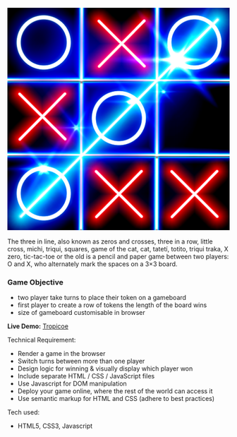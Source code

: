 ![Tic Tac Toe Game](/Tic_Tac_Toe.png)

The three in line, also known as zeros and crosses,
three in a row, little cross, michi, triqui, squares,
game of the cat, cat, tatetí, totito, triqui traka,
X zero, tic-tac-toe or the old is a pencil and paper
game between two players: O and X, who alternately
mark the spaces on a 3×3 board.

### Game Objective

- two player take turns to place their token on a gameboard
- first player to create a row of tokens the length of the board wins
- size of gameboard customisable in browser

**Live Demo:** [Tropicoe](https://hftay.github.io/tropicoe/)

Technical Requirement:

- Render a game in the browser
- Switch turns between more than one player
- Design logic for winning & visually display which player won
- Include separate HTML / CSS / JavaScript files
- Use Javascript for DOM manipulation
- Deploy your game online, where the rest of the world can access it
- Use semantic markup for HTML and CSS (adhere to best practices)

Tech used:

- HTML5, CSS3, Javascript
